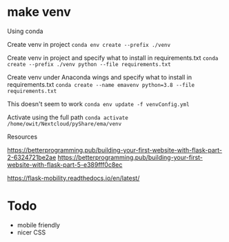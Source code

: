 # make venv

Using conda

Create venv in project
`conda env create --prefix ./venv`

Create venv in project and specify what to install in requirements.txt
`conda create --prefix ./venv python --file requirements.txt`


Create venv under Anaconda wings and specify what to install in requirements.txt
`conda create --name emavenv python=3.8 --file requirements.txt`

This doesn't seem to work
`conda env update -f venvConfig.yml`

Activate using the full path
`conda activate /home/owit/Nextcloud/pyShare/ema/venv`


Resources

https://betterprogramming.pub/building-your-first-website-with-flask-part-2-6324721be2ae
https://betterprogramming.pub/building-your-first-website-with-flask-part-5-e389fff0c8ec

https://flask-mobility.readthedocs.io/en/latest/


# Todo
- mobile friendly
- nicer CSS

